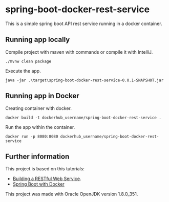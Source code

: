 # spring-boot-docker-rest-service
This is a simple spring boot API rest service running in a docker container.

## Running app locally
Compile project with maven with commands or compile it with IntelliJ.
```
./mvnw clean package
```
Execute the app.
```
java -jar .\target\spring-boot-docker-rest-service-0.0.1-SNAPSHOT.jar
```

## Running app in Docker
Creating container with docker.
```
docker build -t dockerhub_username/spring-boot-docker-rest-service .
```
Run the app within the container.
```
docker run -p 8080:8080 dockerhub_username/spring-boot-docker-rest-service
```

## Further information

This project is based on this tutorials: 
  - [Building a RESTful Web Service](https://spring.io/guides/gs/rest-service/).
  - [Spring Boot with Docker](https://spring.io/guides/gs/spring-boot-docker/)

This project was made with Oracle OpenJDK version 1.8.0_351.
